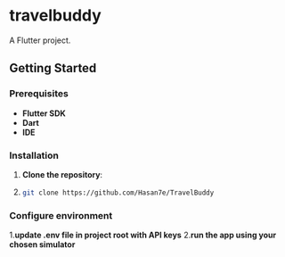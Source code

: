 # travelbuddy

A Flutter project.

## Getting Started
### Prerequisites
- **Flutter SDK**
- **Dart**
- **IDE**

### Installation
1. **Clone the repository**:
2.  ```bash
    git clone https://github.com/Hasan7e/TravelBuddy

### Configure environment
1.**update .env file in project root with API keys**
2.**run the app using your chosen simulator**

